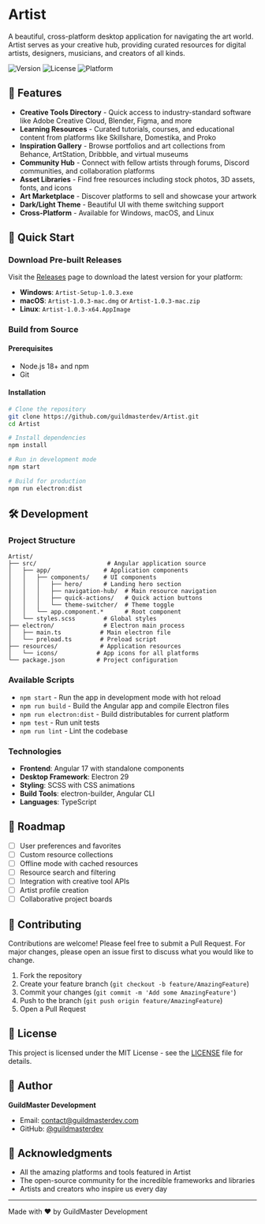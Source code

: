 # Artist

A beautiful, cross-platform desktop application for navigating the art world. Artist serves as your creative hub, providing curated resources for digital artists, designers, musicians, and creators of all kinds.

![Version](https://img.shields.io/badge/version-1.0.3-blue.svg)
![License](https://img.shields.io/badge/license-MIT-green.svg)
![Platform](https://img.shields.io/badge/platform-Windows%20%7C%20macOS%20%7C%20Linux-lightgrey.svg)

## 🎨 Features

- **Creative Tools Directory** - Quick access to industry-standard software like Adobe Creative Cloud, Blender, Figma, and more
- **Learning Resources** - Curated tutorials, courses, and educational content from platforms like Skillshare, Domestika, and Proko
- **Inspiration Gallery** - Browse portfolios and art collections from Behance, ArtStation, Dribbble, and virtual museums
- **Community Hub** - Connect with fellow artists through forums, Discord communities, and collaboration platforms
- **Asset Libraries** - Find free resources including stock photos, 3D assets, fonts, and icons
- **Art Marketplace** - Discover platforms to sell and showcase your artwork
- **Dark/Light Theme** - Beautiful UI with theme switching support
- **Cross-Platform** - Available for Windows, macOS, and Linux

## 🚀 Quick Start

### Download Pre-built Releases

Visit the [Releases](https://github.com/guildmasterdev/Artist/releases) page to download the latest version for your platform:

- **Windows**: `Artist-Setup-1.0.3.exe`
- **macOS**: `Artist-1.0.3-mac.dmg` or `Artist-1.0.3-mac.zip`
- **Linux**: `Artist-1.0.3-x64.AppImage`

### Build from Source

#### Prerequisites

- Node.js 18+ and npm
- Git

#### Installation

```bash
# Clone the repository
git clone https://github.com/guildmasterdev/Artist.git
cd Artist

# Install dependencies
npm install

# Run in development mode
npm start

# Build for production
npm run electron:dist
```

## 🛠️ Development

### Project Structure

```
Artist/
├── src/                    # Angular application source
│   ├── app/               # Application components
│   │   ├── components/    # UI components
│   │   │   ├── hero/      # Landing hero section
│   │   │   ├── navigation-hub/  # Main resource navigation
│   │   │   ├── quick-actions/   # Quick action buttons
│   │   │   └── theme-switcher/  # Theme toggle
│   │   └── app.component.*      # Root component
│   └── styles.scss        # Global styles
├── electron/              # Electron main process
│   ├── main.ts           # Main electron file
│   └── preload.ts        # Preload script
├── resources/            # Application resources
│   └── icons/           # App icons for all platforms
└── package.json         # Project configuration
```

### Available Scripts

- `npm start` - Run the app in development mode with hot reload
- `npm run build` - Build the Angular app and compile Electron files
- `npm run electron:dist` - Build distributables for current platform
- `npm test` - Run unit tests
- `npm run lint` - Lint the codebase

### Technologies

- **Frontend**: Angular 17 with standalone components
- **Desktop Framework**: Electron 29
- **Styling**: SCSS with CSS animations
- **Build Tools**: electron-builder, Angular CLI
- **Languages**: TypeScript

## 🎯 Roadmap

- [ ] User preferences and favorites
- [ ] Custom resource collections
- [ ] Offline mode with cached resources
- [ ] Resource search and filtering
- [ ] Integration with creative tool APIs
- [ ] Artist profile creation
- [ ] Collaborative project boards

## 🤝 Contributing

Contributions are welcome! Please feel free to submit a Pull Request. For major changes, please open an issue first to discuss what you would like to change.

1. Fork the repository
2. Create your feature branch (`git checkout -b feature/AmazingFeature`)
3. Commit your changes (`git commit -m 'Add some AmazingFeature'`)
4. Push to the branch (`git push origin feature/AmazingFeature`)
5. Open a Pull Request

## 📝 License

This project is licensed under the MIT License - see the [LICENSE](LICENSE) file for details.

## 👥 Author

**GuildMaster Development**
- Email: contact@guildmasterdev.com
- GitHub: [@guildmasterdev](https://github.com/guildmasterdev)

## 🙏 Acknowledgments

- All the amazing platforms and tools featured in Artist
- The open-source community for the incredible frameworks and libraries
- Artists and creators who inspire us every day

---

Made with ❤️ by GuildMaster Development